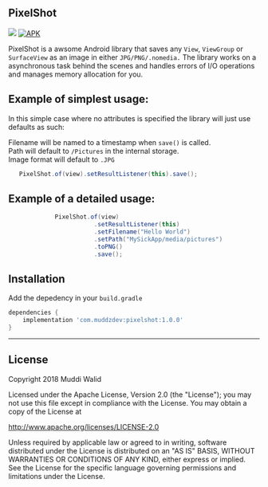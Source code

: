 ## PixelShot
[![](https://img.shields.io/badge/API-19%2B-brightgreen.svg?style=flat)](https://android-arsenal.com/api?level=19)
[![APK](https://img.shields.io/badge/Download-Demo-brightgreen.svg)](https://github.com/Muddz/PixelShot/raw/master/demo.apk)


PixelShot is a awsome Android library that saves any `View`, `ViewGroup` or `SurfaceView` as an image in either `JPG/PNG/.nomedia.`
The library works on a asynchronous task behind the scenes and handles errors of I/O operations and manages memory allocation for you.


## Example of simplest usage:

In this simple case where no attributes is specified the library will just use defaults as such:

Filename will be named to a timestamp when `save()` is called.  
Path will default to `/Pictures` in the internal storage.  
Image format will default to `.JPG`
```java
   PixelShot.of(view).setResultListener(this).save();
```

## Example of a detailed usage:
```java
             PixelShot.of(view)
                        .setResultListener(this)
                        .setFilename("Hello World")
                        .setPath("MySickApp/media/pictures")
                        .toPNG()
                        .save();
```
    
    
## Installation

Add the depedency in your `build.gradle`
```groovy
dependencies {
    implementation 'com.muddzdev:pixelshot:1.0.0'  
}
```
 ----

## License

   Copyright 2018 Muddi Walid

   Licensed under the Apache License, Version 2.0 (the "License");
   you may not use this file except in compliance with the License.
   You may obtain a copy of the License at

   http://www.apache.org/licenses/LICENSE-2.0

   Unless required by applicable law or agreed to in writing, software
   distributed under the License is distributed on an "AS IS" BASIS,
   WITHOUT WARRANTIES OR CONDITIONS OF ANY KIND, either express or implied.
   See the License for the specific language governing permissions and
   limitations under the License.

